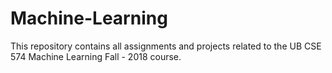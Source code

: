 # Machine-Learning
This repository contains all assignments and projects related to the UB CSE 574 Machine Learning Fall - 2018 course.
